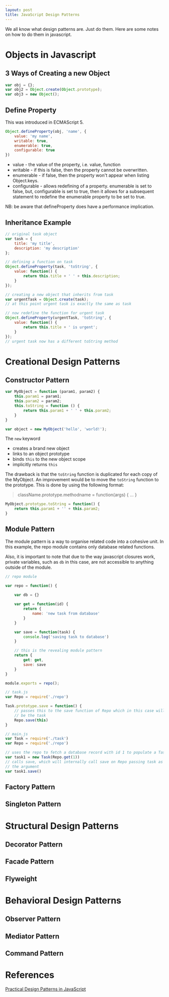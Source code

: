 ```yaml
---
layout: post
title: JavaScript Design Patterns
---
```


We all know what design patterns are. Just do them. Here are some notes on how to do them in javascript.

# Objects in Javascript

## 3 Ways of Creating a new Object

``` javascript
var obj = {};
var obj2 = Object.create(Object.prototype);
var obj3 = new Object();
```

## Define Property

This was introduced in ECMAScript 5.

``` javascript
Object.defineProperty(obj, 'name', {
    value: 'my name',
    writable: true,
    enumerable: true,
    configurable: true
})
```

* value - the value of the property, i.e. value, function 
* writable - if this is false, then the property cannot be overwritten.
* enumerable - if false, then the property won't appear when listing Object.keys.
* configurable - allows redefining of a property. enumerable is set to false, but, configurable is set to true, then it allows for a subsequent statement to redefine the enumerable property to be set to true.

NB: be aware that defineProperty does have a performance implication.

## Inheritance Example

```javascript
// original task object
var task = {
    title: 'my title',
    description: 'my description'
};

// defining a function on task
Object.defineProperty(task, 'toString', {
    value: function() {
        return this.title + ' ' + this.description;
    }
}); 

// creating a new object that inherits from task
var urgentTask = Object.create(task);
// at this point urgent task is exactly the same as task

// now redefine the function for urgent task
Object.defineProperty(urgentTask, 'toString', {
    value: function() {
        return this.title + ' is urgent';
    }
});
// urgent task now has a different toString method

```

# Creational Design Patterns

## Constructor Pattern

``` javascript
var MyObject = function (param1, param2) {
    this.param1 = param1;
    this.param2 = param2;
    this.toString = function () {
        return this.param1 + ' ' + this.param2;
    }
}

var object = new MyObject('hello', 'world!');
```

The `new` keyword

* creates a brand new object
* links to an object prototype
* binds `this` to the new object scope
* implicitly returns `this`

The drawback is that the `toString` function is duplicated for each copy of the MyObject.
An improvement would be to move the `toString` function to the prototype.
This is done by using the following format:   

> className.prototype.methodname = function(args) { ... }

``` javascript
MyObject.prototype.toString = function() {
    return this.param1 + '' + this.param2;
}
```

## Module Pattern

The module pattern is a way to organise related code into a cohesive unit. In this example, the repo module contains only database related functions.  

Also, it is important to note that due to the way javascript closures work, private variables, such as `db` in this case, are not accessible to anything outside of the module.

``` javascript
// repo module

var repo = function() {
    
    var db = {}

    var get = function(id) {
        return {
            name: 'new task from database'
        }
    }    

    var save = function(task) {
        console.log('saving task to database')
    }

    // this is the revealing module pattern
    return {
        get: get,
        save: save
    }
}

module.exports = repo();
```

``` javascript
// task.js
var Repo = require('./repo')

Task.prototype.save = function() {
    // passes this to the save function of Repo which in this case will
    // be the task
    Repo.save(this)
}
```

``` javascript
// main.js
var Task = require('./task')
var Repo = require('./repo')

// uses the repo to fetch a database record with id 1 to populate a Task object
var task1 = new Task(Repo.get(1))
// calls save, which will internally call save on Repo passing task as 
// the argument
var task1.save()
```

## Factory Pattern

## Singleton Pattern

# Structural Design Patterns

## Decorator Pattern

## Facade Pattern

## Flyweight

# Behavioral Design Patterns

## Observer Pattern

## Mediator Pattern

## Command Pattern


# References
[Practical Design Patterns in JavaScript](https://app.pluralsight.com/library/courses/javascript-practical-design-patterns)  
